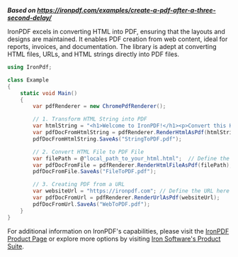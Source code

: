 ***Based on <https://ironpdf.com/examples/create-a-pdf-after-a-three-second-delay/>***

IronPDF excels in converting HTML into PDF, ensuring that the layouts and designs are maintained. It enables PDF creation from web content, ideal for reports, invoices, and documentation. The library is adept at converting HTML files, URLs, and HTML strings directly into PDF files.

```cs
using IronPdf;

class Example
{
    static void Main()
    {
        var pdfRenderer = new ChromePdfRenderer();

        // 1. Transform HTML String into PDF
        var htmlString = "<h1>Welcome to IronPDF!</h1><p>Convert this HTML string into a PDF file.</p>";
        var pdfDocFromHtmlString = pdfRenderer.RenderHtmlAsPdf(htmlString);
        pdfDocFromHtmlString.SaveAs("StringToPDF.pdf");

        // 2. Convert HTML File to PDF File
        var filePath = @"local_path_to_your_html.html";  // Define the path to your HTML file here
        var pdfDocFromFile = pdfRenderer.RenderHtmlFileAsPdf(filePath);
        pdfDocFromFile.SaveAs("FileToPDF.pdf");

        // 3. Creating PDF from a URL
        var websiteUrl = "https://ironpdf.com"; // Define the URL here
        var pdfDocFromUrl = pdfRenderer.RenderUrlAsPdf(websiteUrl);
        pdfDocFromUrl.SaveAs("WebToPDF.pdf");
    }
}
```

For additional information on IronPDF's capabilities, please visit the [IronPDF Product Page](https://ironpdf.com) or explore more options by visiting [Iron Software's Product Suite](https://ironsoftware.com).